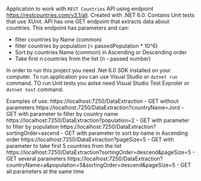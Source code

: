Application to work with `REST Countries` API using endpoint https://restcountries.com/v3.1/all. 
Created with .NET 6.0. Contains Unit tests that use XUnit.
API has one GET endpoint that extracts data about countries. This endpoint has parameters and can:
- filter countries by Name (common)
- filter countries by population (< passedPopulation * 10^6)
- Sort by countries Name (common) in Ascending or Descending order
- Take first n countries from the list (n - passed number)

In order to run this project you need .Net 6.0 SDK installed on your computer.
To run application you can use Visual Studio or `dotnet run` command.
TO run Unit tests you aolse need Visual Studio Test Exproler or `dotnet test` command.

Examples of use:
https://localhost:7250/DataExtraction - GET without parameters
https://localhost:7250/DataExtraction?countryName=Jord - GET with parameter to filter by country name
https://localhost:7250/DataExtraction?population=2 - GET with parameter to filter by population
https://localhost:7250/DataExtraction?sortingOrder=ascend - GET with parameter to sort by name in Ascending order
https://localhost:7250/DataExtraction?pageSize=5 - GET with parameter to take first 5 countries from the list
https://localhost:7250/DataExtraction?sortingOrder=descend&pageSize=5 - GET several parameters
https://localhost:7250/DataExtraction?countryName=a&population=5&sortingOrder=descend&pageSize=5 - GET all parameters at the same time